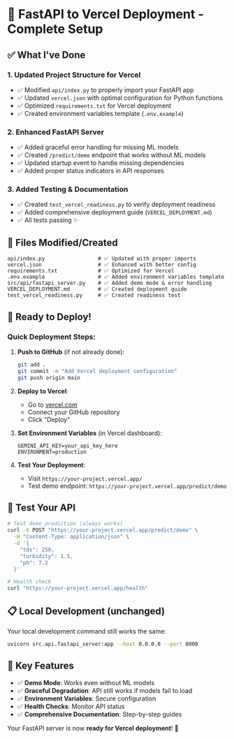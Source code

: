 # 🚀 FastAPI to Vercel Deployment - Complete Setup

## ✅ What I've Done

### 1. **Updated Project Structure for Vercel**
- ✅ Modified `api/index.py` to properly import your FastAPI app
- ✅ Updated `vercel.json` with optimal configuration for Python functions
- ✅ Optimized `requirements.txt` for Vercel deployment
- ✅ Created environment variables template (`.env.example`)

### 2. **Enhanced FastAPI Server**
- ✅ Added graceful error handling for missing ML models
- ✅ Created `/predict/demo` endpoint that works without ML models
- ✅ Updated startup event to handle missing dependencies
- ✅ Added proper status indicators in API responses

### 3. **Added Testing & Documentation**
- ✅ Created `test_vercel_readiness.py` to verify deployment readiness
- ✅ Added comprehensive deployment guide (`VERCEL_DEPLOYMENT.md`)
- ✅ All tests passing ✨

## 🔧 Files Modified/Created

```
api/index.py                 # ✅ Updated with proper imports
vercel.json                  # ✅ Enhanced with better config
requirements.txt             # ✅ Optimized for Vercel
.env.example                 # ✅ Added environment variables template
src/api/fastapi_server.py    # ✅ Added demo mode & error handling
VERCEL_DEPLOYMENT.md         # ✅ Created deployment guide
test_vercel_readiness.py     # ✅ Created readiness test
```

## 🚀 Ready to Deploy!

### Quick Deployment Steps:

1. **Push to GitHub** (if not already done):
   ```bash
   git add .
   git commit -m "Add Vercel deployment configuration"
   git push origin main
   ```

2. **Deploy to Vercel**:
   - Go to [vercel.com](https://vercel.com)
   - Connect your GitHub repository
   - Click "Deploy"

3. **Set Environment Variables** (in Vercel dashboard):
   ```
   GEMINI_API_KEY=your_api_key_here
   ENVIRONMENT=production
   ```

4. **Test Your Deployment**:
   - Visit `https://your-project.vercel.app/`
   - Test demo endpoint: `https://your-project.vercel.app/predict/demo`

## 🧪 Test Your API

```bash
# Test demo prediction (always works)
curl -X POST "https://your-project.vercel.app/predict/demo" \
  -H "Content-Type: application/json" \
  -d '{
    "tds": 250,
    "turbidity": 1.5,
    "ph": 7.2
  }'

# Health check
curl "https://your-project.vercel.app/health"
```

## 📋 Local Development (unchanged)

Your local development command still works the same:
```bash
uvicorn src.api.fastapi_server:app --host 0.0.0.0 --port 8000
```

## 🎯 Key Features

- ✅ **Demo Mode**: Works even without ML models
- ✅ **Graceful Degradation**: API still works if models fail to load
- ✅ **Environment Variables**: Secure configuration
- ✅ **Health Checks**: Monitor API status
- ✅ **Comprehensive Documentation**: Step-by-step guides

Your FastAPI server is now **ready for Vercel deployment**! 🎉
